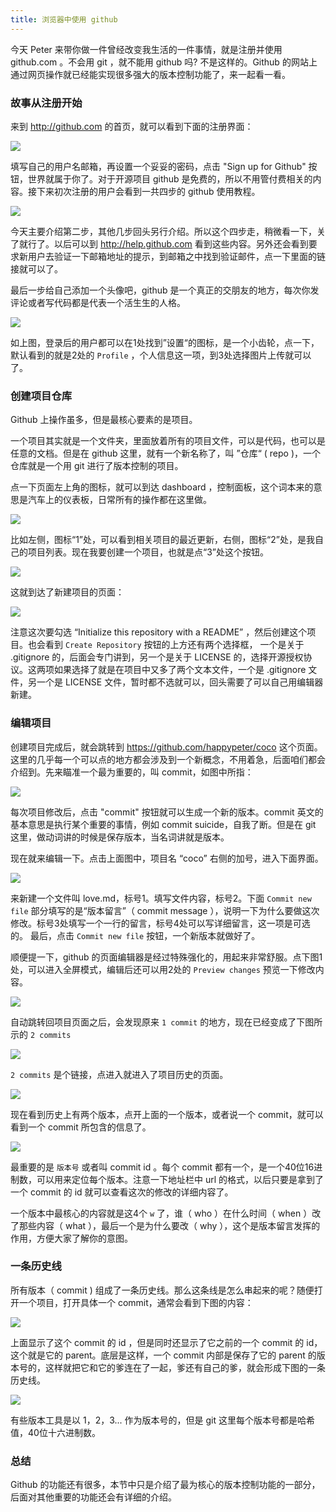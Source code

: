 ```yaml
---
title: 浏览器中使用 github
---
```


<!-- 还要多截图，很好看：http://happypeter.github.io/gitbeijing/github_in_browser.html -->

今天 Peter 来带你做一件曾经改变我生活的一件事情，就是注册并使用 github.com 。不会用 git ，就不能用 github 吗? 不是这样的。Github 的网站上通过网页操作就已经能实现很多强大的版本控制功能了，来一起看一看。

### 故事从注册开始

来到 <http://github.com> 的首页，就可以看到下面的注册界面：

![](images/github_in_browser/signup.png)

填写自己的用户名邮箱，再设置一个妥妥的密码，点击 "Sign up for Github" 按钮，世界就属于你了。对于开源项目 github 是免费的，所以不用管付费相关的内容。接下来初次注册的用户会看到一共四步的 github 使用教程。

![](images/github_in_browser/help4steps.png)

今天主要介绍第二步，其他几步回头另行介绍。所以这个四步走，稍微看一下，关了就行了。以后可以到 <http://help.github.com> 看到这些内容。另外还会看到要求新用户去验证一下邮箱地址的提示，到邮箱之中找到验证邮件，点一下里面的链接就可以了。

最后一步给自己添加一个头像吧，github 是一个真正的交朋友的地方，每次你发评论或者写代码都是代表一个活生生的人格。

![](images/github_in_browser/set_avatar.png)

如上图，登录后的用户都可以在1处找到”设置“的图标，是一个小齿轮，点一下，默认看到的就是2处的 `Profile` ，个人信息这一项，到3处选择图片上传就可以了。

### 创建项目仓库

Github 上操作虽多，但是最核心要素的是项目。

一个项目其实就是一个文件夹，里面放着所有的项目文件，可以是代码，也可以是任意的文档。但是在 github 这里，就有一个新名称了，叫 ”仓库“ ( repo )，一个仓库就是一个用 git 进行了版本控制的项目。

点一下页面左上角的图标，就可以到达 dashboard ，控制面板，这个词本来的意思是汽车上的仪表板，日常所有的操作都在这里做。

![](images/github_in_browser/dashboard.png)

比如左侧，图标“1”处，可以看到相关项目的最近更新，右侧，图标“2”处，是我自己的项目列表。现在我要创建一个项目，也就是点“3”处这个按钮。

![](images/github_in_browser/github_dashboard.png)

这就到达了新建项目的页面：

![](images/github_in_browser/new_project.png)

注意这次要勾选 “Initialize this repository with a README” ，然后创建这个项目。也会看到 `Create Repository` 按钮的上方还有两个选择框，
一个是关于 .gitignore 的，后面会专门讲到，另一个是关于 LICENSE 的，选择开源授权协议。这两项如果选择了就是在项目中又多了两个文本文件，一个是 .gitignore 文件，另一个是 LICENSE 文件，暂时都不选就可以，回头需要了可以自己用编辑器新建。

### 编辑项目

创建项目完成后，就会跳转到 <https://github.com/happypeter/coco> 这个页面。这里的几乎每一个可以点的地方都会涉及到一个新概念，不用着急，后面咱们都会介绍到。先来瞄准一个最为重要的，叫 commit，如图中所指：

![](images/github_in_browser/show_commit.png)

每次项目修改后，点击 "commit" 按钮就可以生成一个新的版本。commit 英文的基本意思是执行某个重要的事情，例如 commit suicide，自我了断。但是在 git 这里，做动词讲的时候是保存版本，当名词讲就是版本。

现在就来编辑一下。点击上面图中，项目名 “coco” 右侧的加号，进入下面界面。

![](images/github_in_browser/add_new_file.png)

来新建一个文件叫 love.md，标号1。填写文件内容，标号2。下面 `Commit new file` 部分填写的是“版本留言”（ commit message ），说明一下为什么要做这次修改。标号3处填写一个一行的留言，标号4处可以写详细留言，这一项是可选的。
最后，点击 `Commit new file` 按钮，一个新版本就做好了。


顺便提一下，github 的页面编辑器是经过特殊强化的，用起来非常舒服。点下图1处，可以进入全屏模式，编辑后还可以用2处的 `Preview changes` 预览一下修改内容。

![](images/github_in_browser/github_editor.png)

自动跳转回项目页面之后，会发现原来 `1 commit` 的地方，现在已经变成了下图所示的 `2 commits`

![](images/github_in_browser/2_commits.png)

`2 commits` 是个链接，点进入就进入了项目历史的页面。

![](images/github_in_browser/history_view.png)

现在看到历史上有两个版本，点开上面的一个版本，或者说一个 commit，就可以看到一个 commit 所包含的信息了。

![](images/github_in_browser/4w_commit.png)

最重要的是 `版本号` 或者叫 commit id 。每个 commit 都有一个，是一个40位16进制数，可以用来定位每个版本。注意一下地址栏中 url 的格式，以后只要是拿到了一个 commit 的 id 就可以查看这次的修改的详细内容了。

一个版本中最核心的内容就是这4个 `w` 了，谁（ who ）在什么时间（ when ）改了那些内容（ what ），最后一个是为什么要改（ why ），这个是版本留言发挥的作用，方便大家了解你的意图。

### 一条历史线

所有版本（ commit ) 组成了一条历史线。那么这条线是怎么串起来的呢？随便打开一个项目，打开具体一个 commit，通常会看到下图的内容：

![](images/github_in_browser/parent.png)

上面显示了这个 commit 的 id ，但是同时还显示了它之前的一个 commit 的 id，这个就是它的 parent。底层是这样，一个 commit 内部是保存了它的 parent 的版本号的，这样就把它和它的爹连在了一起，爹还有自己的爹，就会形成下图的一条历史线。

![](images/github_in_browser/histroy_line.png)

有些版本工具是以 1，2，3... 作为版本号的，但是 git 这里每个版本号都是哈希值，40位十六进制数。

### 总结

Github 的功能还有很多，本节中只是介绍了最为核心的版本控制功能的一部分，后面对其他重要的功能还会有详细的介绍。
